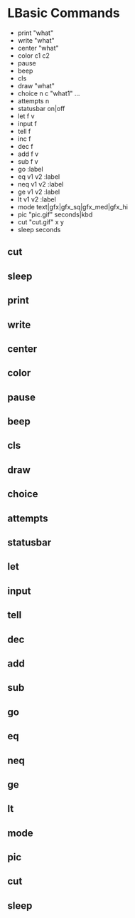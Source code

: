 # LBasic Commands

- print "what"
- write "what"
- center "what"
- color c1 c2
- pause
- beep
- cls
- draw "what"
- choice n c "what1" ...
- attempts n
- statusbar on|off
- let f v
- input f
- tell f
- inc f
- dec f
- add f v
- sub f v
- go :label
- eq v1 v2 :label
- neq v1 v2 :label
- ge v1 v2 :label
- lt v1 v2 :label
- mode text|gfx|gfx_sq|gfx_med|gfx_hi
- pic "pic.gif" seconds|kbd
- cut "cut.gif" x y
- sleep seconds

## cut

## sleep

## print

## write

## center

## color

## pause

## beep

## cls

## draw

## choice

## attempts

## statusbar

## let

## input 

## tell

## dec

## add

## sub

## go

## eq

## neq

## ge

## lt

## mode

## pic

## cut

## sleep